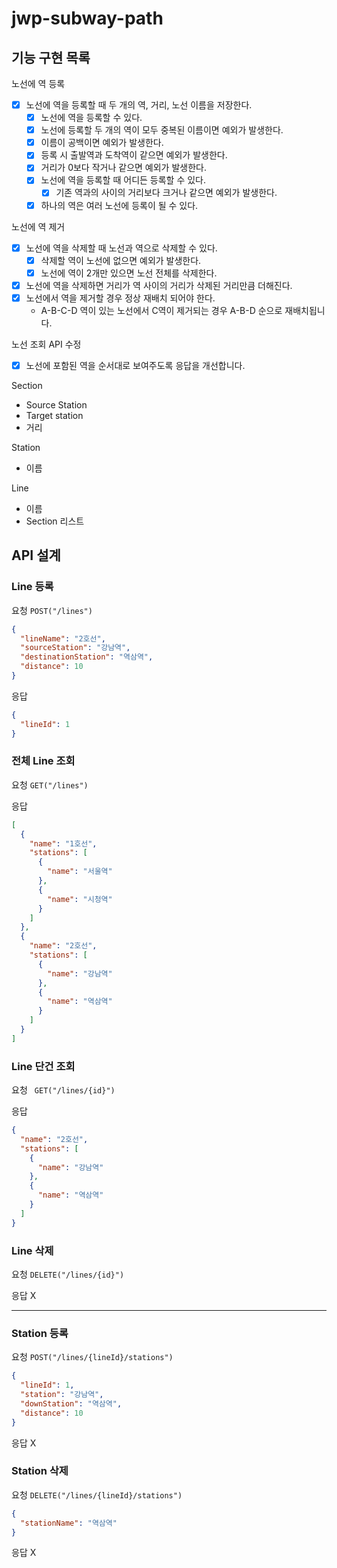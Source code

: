 # jwp-subway-path

## 기능 구현 목록

노선에 역 등록

- [x] 노선에 역을 등록할 때 두 개의 역, 거리, 노선 이름을 저장한다.
    - [x] 노선에 역을 등록할 수 있다.
    - [x] 노선에 등록할 두 개의 역이 모두 중복된 이름이면 예외가 발생한다.
    - [x] 이름이 공백이면 예외가 발생한다.
    - [x] 등록 시 출발역과 도착역이 같으면 예외가 발생한다.
    - [x] 거리가 0보다 작거나 같으면 예외가 발생한다.
    - [x] 노선에 역을 등록할 때 어디든 등록할 수 있다.
        - [x] 기존 역과의 사이의 거리보다 크거나 같으면 예외가 발생한다.
    - [x] 하나의 역은 여러 노선에 등록이 될 수 있다.

노선에 역 제거

- [x] 노선에 역을 삭제할 때 노선과 역으로 삭제할 수 있다.
    - [x] 삭제할 역이 노선에 없으면 예외가 발생한다.
    - [x] 노선에 역이 2개만 있으면 노선 전체를 삭제한다.
- [x] 노선에 역을 삭제하면 거리가 역 사이의 거리가 삭제된 거리만큼 더해진다.
- [x] 노선에서 역을 제거할 경우 정상 재배치 되어야 한다.
    - A-B-C-D 역이 있는 노선에서 C역이 제거되는 경우 A-B-D 순으로 재배치됩니다.

노선 조회 API 수정

- [x] 노선에 포함된 역을 순서대로 보여주도록 응답을 개선합니다.

Section

- Source Station
- Target station
- 거리

Station

- 이름

Line

- 이름
- Section 리스트

## API 설계

### Line 등록

요청 `POST("/lines")`

```json
{
  "lineName": "2호선",
  "sourceStation": "강남역",
  "destinationStation": "역삼역",
  "distance": 10
}
```

응답

```json
{
  "lineId": 1
}
```

### 전체 Line 조회

요청 `GET("/lines")`

응답

```json
[
  {
    "name": "1호선",
    "stations": [
      {
        "name": "서울역"
      },
      {
        "name": "시청역"
      }
    ]
  },
  {
    "name": "2호선",
    "stations": [
      {
        "name": "강남역"
      },
      {
        "name": "역삼역"
      }
    ]
  }
]
```

### Line 단건 조회

요청 ` GET("/lines/{id}")`

응답

```json
{
  "name": "2호선",
  "stations": [
    {
      "name": "강남역"
    },
    {
      "name": "역삼역"
    }
  ]
}
```

### Line 삭제

요청 `DELETE("/lines/{id}")`

응답 X

---

### Station 등록

요청 `POST("/lines/{lineId}/stations")`

```json
{
  "lineId": 1,
  "station": "강남역",
  "downStation": "역삼역",
  "distance": 10
}
```

응답 X

### Station 삭제

요청 `DELETE("/lines/{lineId}/stations")`

```json
{
  "stationName": "역삼역"
}
```

응답 X
